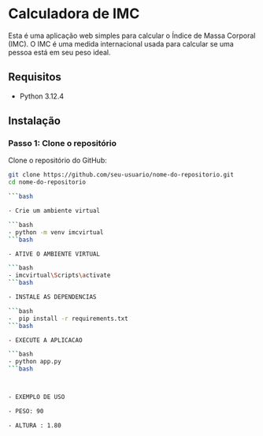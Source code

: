 # Calculadora de IMC

Esta é uma aplicação web simples para calcular o Índice de Massa Corporal (IMC). O IMC é uma medida internacional usada para calcular se uma pessoa está em seu peso ideal.

## Requisitos

- Python 3.12.4

## Instalação

### Passo 1: Clone o repositório

Clone o repositório do GitHub:

```bash
git clone https://github.com/seu-usuario/nome-do-repositorio.git
cd nome-do-repositorio

```bash

- Crie um ambiente virtual

```bash
- python -m venv imcvirtual
```bash

- ATIVE O AMBIENTE VIRTUAL

```bash
- imcvirtual\Scripts\activate
```bash

- INSTALE AS DEPENDENCIAS

```bash 
-  pip install -r requirements.txt
```bash

- EXECUTE A APLICACAO

```bash
- python app.py
```bash



- EXEMPLO DE USO

- PESO: 90

- ALTURA : 1.80
